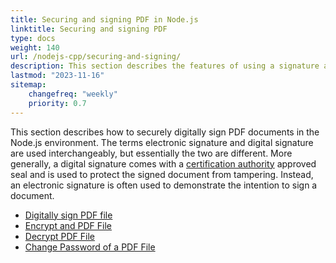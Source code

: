 ```yaml
---
title: Securing and signing PDF in Node.js
linktitle: Securing and signing PDF
type: docs
weight: 140
url: /nodejs-cpp/securing-and-signing/
description: This section describes the features of using a signature and securing your PDF document in the Node.js environment.
lastmod: "2023-11-16"
sitemap:
    changefreq: "weekly"
    priority: 0.7
---
```


This section describes how to securely digitally sign PDF documents in the Node.js environment. The terms electronic signature and digital signature are used interchangeably, but essentially the two are different. More generally, a digital signature comes with a [certification authority](https://en.wikipedia.org/wiki/Certificate_authority) approved seal and is used to protect the signed document from tampering. Instead, an electronic signature is often used to demonstrate the intention to sign a document.

- [Digitally sign PDF file](/pdf/nodejs-cpp/sign-pdf/)
- [Encrypt and PDF File](/pdf/nodejs-cpp/encrypt-pdf/)
- [Decrypt PDF File](/pdf/nodejs-cpp/decrypt-pdf/)
- [Change Password of a PDF File](/pdf/nodejs-cpp/change-password-pdf/)

